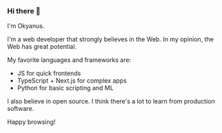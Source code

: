 ### Hi there 👋

I'm Okyanus. 

I'm a web developer that strongly believes in the Web. In my opinion, the Web has great potential.

My favorite languages and frameworks are:
- JS for quick frontends
- TypeScript + Next.js for complex apps
- Python for basic scripting and ML

I also believe in open source. I think there's a lot to learn from production software.

Happy browsing!
